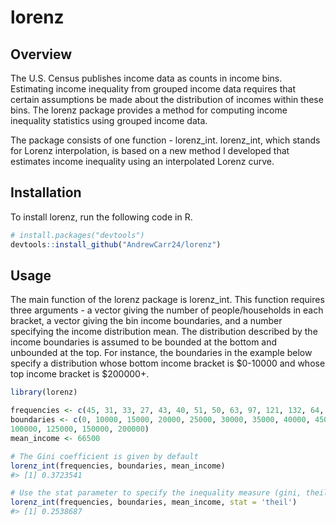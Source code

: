
<!-- README.md is generated from README.Rmd. Please edit that file -->

# lorenz


## Overview

The U.S. Census publishes income data as counts in income bins.
Estimating income inequality from grouped income data requires that
certain assumptions be made about the distribution of incomes within
these bins. The lorenz package provides a method for computing
income inequality statistics using grouped income data.

The package consists of one function - lorenz\_int.
lorenz\_int, which stands for Lorenz interpolation, is based on a new
method I developed that estimates income inequality using an
interpolated Lorenz curve.

## Installation

To install lorenz, run the following code in R.

``` r
# install.packages("devtools")
devtools::install_github("AndrewCarr24/lorenz")
```

## Usage

The main function of the lorenz package is lorenz\_int. This function
requires three arguments - a vector giving the number of
people/households in each bracket, a vector giving the bin income
boundaries, and a number specifying the income distribution mean.
The distribution described by the income
boundaries is assumed to be bounded at the bottom and unbounded at the
top. For instance, the boundaries in the example below specify a
distribution whose bottom income bracket is $0-10000 and whose top
income bracket is $200000+.

``` r
library(lorenz)

frequencies <- c(45, 31, 33, 27, 43, 40, 51, 50, 63, 97, 121, 132, 64, 54, 32, 12)
boundaries <- c(0, 10000, 15000, 20000, 25000, 30000, 35000, 40000, 45000, 50000, 60000, 75000,
100000, 125000, 150000, 200000)
mean_income <- 66500

# The Gini coefficient is given by default 
lorenz_int(frequencies, boundaries, mean_income)
#> [1] 0.3723541

# Use the stat parameter to specify the inequality measure (gini, theil, or atkinson)
lorenz_int(frequencies, boundaries, mean_income, stat = 'theil')
#> [1] 0.2538687
```
